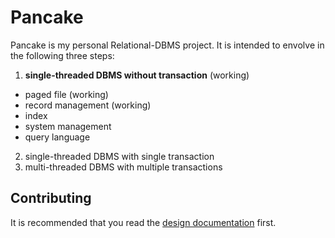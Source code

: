 # Pancake

Pancake is my personal Relational-DBMS project. It is intended to envolve in the following three steps:

1. **single-threaded DBMS without transaction** (working)
  + paged file (working)
  + record management (working)
  + index
  + system management
  + query language
2. single-threaded DBMS with single transaction
3. multi-threaded DBMS with multiple transactions

## Contributing

It is recommended that you read the [design documentation](docs/design.md) first.
